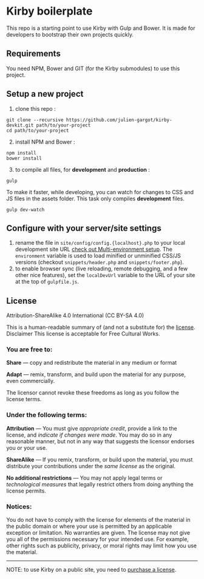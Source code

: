 # Kirby boilerplate

This repo is a starting point to use Kirby with Gulp and Bower. It is made for developers to bootstrap their own projects quickly.

## Requirements

You need NPM, Bower and GIT (for the Kirby submodules) to use this project.

## Setup a new project

1. clone this repo :
  ```
  git clone --recursive https://github.com/julien-gargot/kirby-devkit.git path/to/your-project
  cd path/to/your-project
  ```

2. install NPM and Bower :
  ```
  npm install
  bower install
  ```

3. to compile all files, for **development** and **production** :
  ```
  gulp
  ```

  To make it faster, while developing, you can watch for changes to CSS and JS files in the assets folder. This task only compiles **development** files.
  ```
  gulp dev-watch
  ```

## Configure with your server/site settings

1. rename the file in `site/config/config.{localhost}.php` to your local development site URL [check out Multi-environment setup](http://getkirby.com/docs/advanced/options). The `environment` variable is used to load minified or unminified CSS/JS versions (checkout `snippets/header.php` and `snippets/footer.php`).
2. to enable browser sync (live reloading, remote debugging, and a few other nice features), set the `localDevUrl` variable to the URL of your site at the top of `gulpfile.js`.


## License

Attribution-ShareAlike 4.0 International (CC BY-SA 4.0)

This is a human-readable summary of (and not a substitute for) the [license](http://creativecommons.org/licenses/by-sa/4.0/legalcode).
Disclaimer
This license is acceptable for Free Cultural Works.

### You are free to:

**Share** — copy and redistribute the material in any medium or format

**Adapt** — remix, transform, and build upon the material for any purpose, even commercially.

The licensor cannot revoke these freedoms as long as you follow the license terms.

### Under the following terms:

**Attribution** — You must give *appropriate credit*, provide a link to the license, and *indicate if changes were made*. You may do so in any reasonable manner, but not in any way that suggests the licensor endorses you or your use.

**ShareAlike** — If you remix, transform, or build upon the material, you must distribute your contributions under the *same license* as the original.

**No additional restrictions** — You may not apply legal terms or *technological measures* that legally restrict others from doing anything the license permits.

### Notices:

You do not have to comply with the license for elements of the material in the public domain or where your use is permitted by an applicable exception or limitation.
No warranties are given. The license may not give you all of the permissions necessary for your intended use. For example, other rights such as publicity, privacy, or moral rights may limit how you use the material.

---

NOTE: to use Kirby on a public site, you need to [purchase a license](http://getkirby.com/buy).
